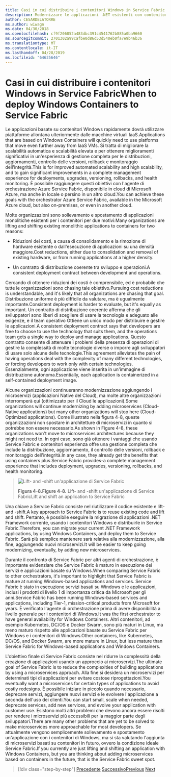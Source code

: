 ```yaml
---
title: Casi in cui distribuire i contenitori Windows in Service Fabric
description: Modernizzare le applicazioni .NET esistenti con contenitori Windows e il Cloud di Azure | Casi in cui distribuire i contenitori Windows in Service Fabric
author: CESARDELATORRE
ms.author: wiwagn
ms.date: 04/30/2018
ms.openlocfilehash: cf9f206852a483dbc391c4541762b885a0ba9660
ms.sourcegitcommit: 2701302a99cafbe0d86d53d540eb0fa7e9b46b36
ms.translationtype: MT
ms.contentlocale: it-IT
ms.lasthandoff: 04/28/2019
ms.locfileid: "64625646"
---
```

# <a name="when-to-deploy-windows-containers-to-service-fabric"></a><span data-ttu-id="2fece-103">Casi in cui distribuire i contenitori Windows in Service Fabric</span><span class="sxs-lookup"><span data-stu-id="2fece-103">When to deploy Windows Containers to Service Fabric</span></span>

<span data-ttu-id="2fece-104">Le applicazioni basate su contenitori Windows rapidamente dovrà utilizzare piattaforme allontana ulteriormente dalle macchine virtuali IaaS.</span><span class="sxs-lookup"><span data-stu-id="2fece-104">Applications that are based on Windows Containers will quickly need to use platforms that move even further away from IaaS VMs.</span></span> <span data-ttu-id="2fece-105">Si tratta di migliorare la scalabilità automatica e scalabilità elevata e per ottenere miglioramenti significativi in un'esperienza di gestione completa per le distribuzioni, aggiornamenti, controllo delle versioni, rollback e monitoraggio dell'integrità.</span><span class="sxs-lookup"><span data-stu-id="2fece-105">This is for improved automated scalability and high scalability, and to gain significant improvements in a complete management experience for deployments, upgrades, versioning, rollbacks, and health monitoring.</span></span> <span data-ttu-id="2fece-106">È possibile raggiungere questi obiettivi con l'agente di orchestrazione Azure Service Fabric, disponibile in cloud di Microsoft Azure, ma anche in locale o persino in un altro cloud.</span><span class="sxs-lookup"><span data-stu-id="2fece-106">You can achieve these goals with the orchestrator Azure Service Fabric, available in the Microsoft Azure cloud, but also on-premises, or even in another cloud.</span></span>

<span data-ttu-id="2fece-107">Molte organizzazioni sono sollevamento e spostamento di applicazioni monolitiche esistenti per i contenitori per due motivi:</span><span class="sxs-lookup"><span data-stu-id="2fece-107">Many organizations are lifting and shifting existing monolithic applications to containers for two reasons:</span></span>

- <span data-ttu-id="2fece-108">Riduzioni dei costi, a causa di consolidamento e la rimozione di hardware esistente o dall'esecuzione di applicazioni su una densità maggiore.</span><span class="sxs-lookup"><span data-stu-id="2fece-108">Cost reductions, either due to consolidation and removal of existing hardware, or from running applications at a higher density.</span></span>

- <span data-ttu-id="2fece-109">Un contratto di distribuzione coerente tra sviluppo e operazioni.</span><span class="sxs-lookup"><span data-stu-id="2fece-109">A consistent deployment contract between development and operations.</span></span>

<span data-ttu-id="2fece-110">Cercando di ottenere riduzioni dei costi è comprensibile, ed è probabile che tutte le organizzazioni sono chasing tale obiettivo.</span><span class="sxs-lookup"><span data-stu-id="2fece-110">Pursuing cost reductions is understandable, and it's likely that all organizations are chasing that goal.</span></span> <span data-ttu-id="2fece-111">Distribuzione uniforme è più difficile da valutare, ma è ugualmente importante.</span><span class="sxs-lookup"><span data-stu-id="2fece-111">Consistent deployment is harder to evaluate, but it's equally as important.</span></span> <span data-ttu-id="2fece-112">Un contratto di distribuzione coerente afferma che gli sviluppatori sono liberi di scegliere di usare la tecnologia e adeguato alle esigenze, e il team operativo Ottiene un unico modo per distribuire e gestire le applicazioni.</span><span class="sxs-lookup"><span data-stu-id="2fece-112">A consistent deployment contract says that developers are free to choose to use the technology that suits them, and the operations team gets a single way to deploy and manage applications.</span></span> <span data-ttu-id="2fece-113">Questo contratto consente di attenuare i problemi della presenza di operazioni di gestire la complessità di molte tecnologie diverse o imporre agli sviluppatori di usare solo alcune delle tecnologie.</span><span class="sxs-lookup"><span data-stu-id="2fece-113">This agreement alleviates the pain of having operations deal with the complexity of many different technologies, or forcing developers to work only with certain technologies.</span></span> <span data-ttu-id="2fece-114">Essenzialmente, ogni applicazione viene inserita in un'immagine di distribuzione autonoma.</span><span class="sxs-lookup"><span data-stu-id="2fece-114">Essentially, each application is containerized in a self-contained deployment image.</span></span>

<span data-ttu-id="2fece-115">Alcune organizzazioni continueranno modernizzazione aggiungendo i microservizi (applicazioni Native del Cloud), ma molte altre organizzazioni interromperà qui (ottimizzato per il Cloud le applicazioni).</span><span class="sxs-lookup"><span data-stu-id="2fece-115">Some organizations will continue modernizing by adding microservices (Cloud-Native applications) but many other organizations will stop here (Cloud-Optimized applications).</span></span> <span data-ttu-id="2fece-116">Come illustrato nella figura 4-8, queste organizzazioni non spostare in architetture di microservizi in quanto si potrebbe non essere necessario.</span><span class="sxs-lookup"><span data-stu-id="2fece-116">As shown in Figure 4-8, these organizations won't move to microservices architectures because they might not need to.</span></span> <span data-ttu-id="2fece-117">In ogni caso, sono già ottenere i vantaggi che usando Service Fabric e contenitori esperienza offre una gestione completa che include la distribuzione, aggiornamento, il controllo delle versioni, rollback e monitoraggio dell'integrità.</span><span class="sxs-lookup"><span data-stu-id="2fece-117">In any case, they already get the benefits that using containers plus Service Fabric provides-a complete management experience that includes deployment, upgrades, versioning, rollbacks, and health monitoring.</span></span>

> ![Lift- and -shift un'applicazione di Service Fabric](./media/image8.png)
>
> <span data-ttu-id="2fece-119">**Figura 4-8.**</span><span class="sxs-lookup"><span data-stu-id="2fece-119">**Figure 4-8.**</span></span> <span data-ttu-id="2fece-120">Lift- and -shift un'applicazione di Service Fabric</span><span class="sxs-lookup"><span data-stu-id="2fece-120">Lift and shift an application to Service Fabric</span></span>

<span data-ttu-id="2fece-121">Una chiave a Service Fabric consiste nel riutilizzare il codice esistente e lift- and -shift.</span><span class="sxs-lookup"><span data-stu-id="2fece-121">A key approach to Service Fabric is to reuse existing code and lift and shift.</span></span> <span data-ttu-id="2fece-122">Pertanto, è possibile eseguire la migrazione di applicazioni .NET Framework corrente, usando i contenitori Windows e distribuirle in Service Fabric.</span><span class="sxs-lookup"><span data-stu-id="2fece-122">Therefore, you can migrate your current .NET Framework applications, by using Windows Containers, and deploy them to Service Fabric.</span></span> <span data-ttu-id="2fece-123">Sarà più semplice mantenere sarà relativa alla modernizzazione, alla fine, aggiungendo nuovi microservizi.</span><span class="sxs-lookup"><span data-stu-id="2fece-123">It will be easier to keep going modernizing, eventually, by adding new microservices.</span></span>

<span data-ttu-id="2fece-124">Durante il confronto di Service Fabric per altri agenti di orchestrazione, è importante evidenziare che Service Fabric è maturo in esecuzione dei servizi e applicazioni basate su Windows.</span><span class="sxs-lookup"><span data-stu-id="2fece-124">When comparing Service Fabric to other orchestrators, it's important to highlight that Service Fabric is mature at running Windows-based applications and services.</span></span> <span data-ttu-id="2fece-125">Service Fabric è stato in esecuzione servizi basati su Windows e le applicazioni, inclusi i prodotti di livello 1 di importanza critica da Microsoft per gli anni.</span><span class="sxs-lookup"><span data-stu-id="2fece-125">Service Fabric has been running Windows-based services and applications, including Tier-1, mission-critical products from Microsoft for years.</span></span> <span data-ttu-id="2fece-126">È verificato l'agente di orchestrazione prima di avere disponibilità a livello generale per i contenitori di Windows.</span><span class="sxs-lookup"><span data-stu-id="2fece-126">It was the first orchestrator to have general availability for Windows Containers.</span></span> <span data-ttu-id="2fece-127">Altri contenitori, ad esempio Kubernetes, DC/OS e Docker Swarm, sono più maturi in Linux, ma meno maturo rispetto alle applicazioni basate su Service Fabric per Windows e i contenitori di Windows.</span><span class="sxs-lookup"><span data-stu-id="2fece-127">Other containers, like Kubernetes, DC/OS, and Docker Swarm, are more mature in Linux, but less mature than Service Fabric for Windows-based applications and Windows Containers.</span></span>

<span data-ttu-id="2fece-128">L'obiettivo finale di Service Fabric consiste nel ridurre la complessità della creazione di applicazioni usando un approccio ai microservizi.</span><span class="sxs-lookup"><span data-stu-id="2fece-128">The ultimate goal of Service Fabric is to reduce the complexities of building applications by using a microservices approach.</span></span> <span data-ttu-id="2fece-129">Alla fine si desidera un microservizi per determinati tipi di applicazioni per evitare costose riprogettazioni.</span><span class="sxs-lookup"><span data-stu-id="2fece-129">You eventually want a microservices for certain types of applications to avoid costly redesigns.</span></span> <span data-ttu-id="2fece-130">È possibile iniziare in piccolo quando necessario, deprecare servizi, aggiungere nuovi servizi e le evolvere l'applicazione a seconda dell'uso dei clienti.</span><span class="sxs-lookup"><span data-stu-id="2fece-130">You can start small, scale when needed, deprecate services, add new services, and evolve your application with customer use.</span></span> <span data-ttu-id="2fece-131">Esistono molti altri problemi che devono ancora essere risolti per rendere i microservizi più accessibili per la maggior parte degli sviluppatori.</span><span class="sxs-lookup"><span data-stu-id="2fece-131">There are many other problems that are yet to be solved to make microservices more approachable for most developers.</span></span> <span data-ttu-id="2fece-132">Se attualmente vengono semplicemente sollevamento e spostamento un'applicazione con i contenitori di Windows, ma si sta valutando l'aggiunta di microservizi basati su contenitori in futuro, ovvero la condizione ideale Service Fabric.</span><span class="sxs-lookup"><span data-stu-id="2fece-132">If you currently are just lifting and shifting an application with Windows Containers, but you are thinking about adding microservices based on containers in the future, that is the Service Fabric sweet spot.</span></span>

>[!div class="step-by-step"]
><span data-ttu-id="2fece-133">[Precedente](when-to-deploy-windows-containers-to-azure-vms-iaas-cloud.md)
>[Successivo](when-to-deploy-windows-containers-to-azure-container-service-kubernetes.md)</span><span class="sxs-lookup"><span data-stu-id="2fece-133">[Previous](when-to-deploy-windows-containers-to-azure-vms-iaas-cloud.md)
[Next](when-to-deploy-windows-containers-to-azure-container-service-kubernetes.md)</span></span>
